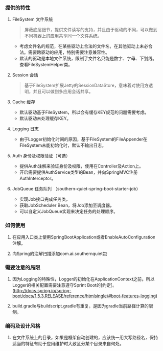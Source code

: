 ### 提供的特性
1. FileSystem 文件系统
    > 屏蔽底层细节，提供文件读写的支持，并且由于驱动的不同，可以做到不同机器上的应用共享同一个文件系统。

    - 考虑文件名的规范，在某些驱动上合法的文件名，在其他驱动上未必合法。需要跨驱动的应用，特别需要注意兼容性。
    - 默认的驱动是本地文件系统，限制了文件名只能是数字、字母、下划线。查看FileSystemHelper类。

1. Session 会话
    > 基于FileSystem扩展Jetty的SessionDataStore，意味着对使用方透明，并且可以做到多应用会话共享。

1. Cache 缓存
    - 默认驱动基于FileSystem，所以会有缓存KEY规范的问题需要考虑。
    - 默认驱动未处理缓存KEY。

1. Logging 日志
    - 由于Logger初始化时间的原因，基于FileSystem的FileAppender在FileSystem未能初始化时，默认不输出日志。
    
1. Auth 身份及权限验证（可选）
    - 提供Auth注解来验证身份及权限，使用在Controller及Action上。  
    - 开启需要提供AuthService类型的Bean，并向SpringMVC注册AuthInterceptor。
    
1. JobQueue 任务队列 （southern-quiet-spring-boot-starter-job）
    - 实现Job接口完成任务类。
    - 获取JobScheduler Bean，将Job添加至调度器。
    - 可以自定义JobQueue实现来决定任务的处理顺序。


### 如何使用
1. 在应用入口类上使用SpringBootApplication或者EnableAutoConfiguration注解。

1. 向Spring的注解扫描添加com.ai.southernquiet包


### 需要注意的局限
1. 因为Logging的特殊性，Logger的初始化在ApplicationContext之前，所以Logger的相关配置需要注意遵守Sprint Boot的[约定]。
(http://docs.spring.io/spring-boot/docs/1.5.3.RELEASE/reference/htmlsingle/#boot-features-logging)

1. build.gradle与buildscript.gradle有重复，是因为gradle当前路径计算的限制。


### 编码及设计风格
1. 在文件系统上的目录，如果是框架自动创建的，应该统一用大写路径名，保持适当的特征有助于应用维护时大致区分某个目录来自何处。
